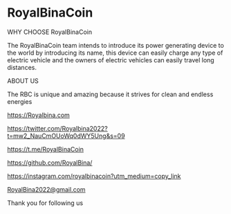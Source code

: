 # RoyalBinaCoin
WHY CHOOSE RoyalBinaCoin

The RoyalBinaCoin team intends to introduce its power generating device to the world by introducing its name, this device can easily charge any type of electric vehicle and the owners of electric vehicles can easily travel long distances.

ABOUT US

The RBC is unique and amazing because it strives for clean and endless energies

https://Royalbina.com

https://twitter.com/Royalbina2022?t=mw2_NauCmOUoWq0dWY5Ung&s=09

https://t.me/RoyalBinaCoin

https://github.com/RoyalBina/

https://instagram.com/royalbinacoin?utm_medium=copy_link

RoyalBina2022@gmail.com

Thank you for following us
